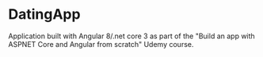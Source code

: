 # DatingApp
Application built with Angular 8/.net core 3 as part of the "Build an app with ASPNET Core and Angular from scratch" Udemy course.
